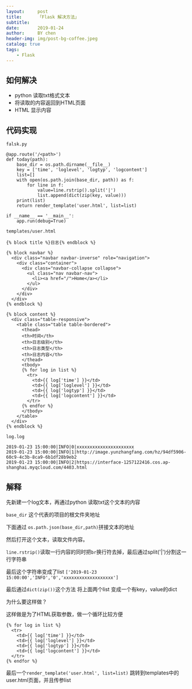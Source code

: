 ```yaml
---
layout:     post
title:      「Flask 解决方法」
subtitle:   
date:       2019-01-24
author:     BY chen
header-img: img/post-bg-coffee.jpeg
catalog: true
tags:
    - Flask
---
```


## 如何解决
- python 读取txt格式文本
- 将读取的内容返回到HTML页面
- HTML 显示内容

## 代码实现
`falsk.py`

```
@app.route('/<path>')
def today(path):
    base_dir = os.path.dirname(__file__)
    key = ['time', 'loglevel', 'logtyp', 'logcontent']
    list=[]
    with open(os.path.join(base_dir, path)) as f:
        for line in f:
            value=line.rstrip().split('|')
            list.append(dict(zip(key, value)))
    print(list)
    return render_template('user.html', list=list)

if __name__ == '__main__':
    app.run(debug=True)
```

`templates/user.html`

```
{% block title %}日志{% endblock %}

{% block navbar %}
  <div class="navbar navbar-inverse" role="navigation">
    <div class="container">
      <div class="navbar-collapse collapse">
        <ul class="nav navbar-nav">
          <li><a href="/">Home</a></li>
        </ul>
      </div>
    </div>
  </div>
{% endblock %}

{% block content %}
  <div class="table-responsive">
    <table class="table table-bordered">
      <thead>
      <th>时间</th>
      <th>日志级别</th>
      <th>日志类型</th>
      <th>日志内容</th>
      </thead>
      <tbody>
      {% for log in list %}
        <tr>
          <td>{{ log['time'] }}</td>
          <td>{{ log['loglevel'] }}</td>
          <td>{{ log['logtyp'] }}</td>
          <td>{{ log['logcontent'] }}</td>
        </tr>
      {% endfor %}
      </tbody>
    </table>
  </div>
{% endblock %}
```

`log.log`
```
2019-01-23 15:00:00|INFO|0|xxxxxxxxxxxxxxxxxxxxxx
2019-01-23 15:00:00|INFO|1|http://image.yunzhangfang.com/hz/94df5906-60c9-4c3b-8ca9-6b1df28b9eb2
2019-01-23 15:00:00|INFO|2|https://interface-1257122416.cos.ap-shanghai.myqcloud.com/4403.html
```

## 解释
先新建一个log文本，再通过python 读取txt这个文本的内容

`base_dir` 这个代表的项目的根文件夹地址

下面通过 `os.path.json(base_dir,path)`拼接文本的地址

然后打开这个文本，读取文件内容。

`line.rstrip()`读取一行内容的同时把`br`换行符去掉，最后通过split('|')分割这一行字符串 

最后这个字符串变成了list `['2019-01-23 15:00:00','INFO','0','xxxxxxxxxxxxxxxxxxx']`

最后通过`dict(zip())`这个方法 将上面两个list 变成一个有key，value的dict

为什么要这样做？

这样做是为了HTML获取参数，做一个循环比较方便

```
{% for log in list %}
  <tr>
    <td>{{ log['time'] }}</td>
    <td>{{ log['loglevel'] }}</td>
    <td>{{ log['logtyp'] }}</td>
    <td>{{ log['logcontent'] }}</td>
  </tr>
{% endfor %}
```

最后一个`render_template('user.html', list=list)` 跳转到templates中的user.html页面，并且传参list














